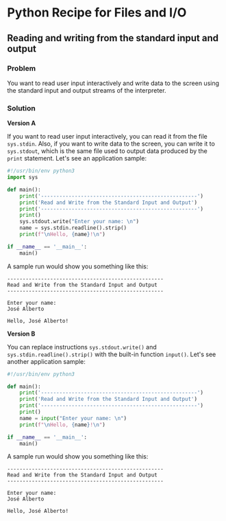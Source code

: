 # Python Recipe for Files and I/O

## Reading and writing from the standard input and output

### Problem

You want to read user input interactively and write data to the screen 
using the standard input and output streams of the interpreter.

### Solution

**Version A**

If you want to read user input interactively, you can read it from the 
file `sys.stdin`. Also, if you want to write data to the screen, you can 
write it to `sys.stdout`, which is the same file used to output data 
produced by the `print` statement. Let's see an application sample:

```python
#!/usr/bin/env python3
import sys

def main():
    print('---------------------------------------------------')
    print('Read and Write from the Standard Input and Output')
    print('---------------------------------------------------')
    print()
    sys.stdout.write("Enter your name: \n")
    name = sys.stdin.readline().strip()
    print(f"\nHello, {name}!\n")

if __name__ == '__main__':
    main()
```

A sample run would show you something like this:

```
---------------------------------------------------
Read and Write from the Standard Input and Output
---------------------------------------------------

Enter your name: 
José Alberto

Hello, José Alberto!
```

**Version B**

You can replace instructions `sys.stdout.write()` 
and `sys.stdin.readline().strip()` with the built-in function `input()`. 
Let's see another application sample:

```python
#!/usr/bin/env python3

def main():
    print('---------------------------------------------------')
    print('Read and Write from the Standard Input and Output')
    print('---------------------------------------------------')
    print()
    name = input("Enter your name: \n")
    print(f"\nHello, {name}!\n")

if __name__ == '__main__':
    main()
```

A sample run would show you something like this:

```
---------------------------------------------------
Read and Write from the Standard Input and Output
---------------------------------------------------

Enter your name: 
José Alberto

Hello, José Alberto!
```
